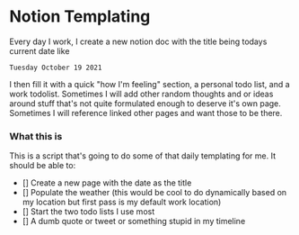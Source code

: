 # Notion Templating

Every day I work, I create a new notion doc with the title being todays current date like
```
Tuesday October 19 2021
```

I then fill it with a quick "how I'm feeling" section, a personal todo list, and a work todolist. Sometimes I will add other random thoughts and or ideas around stuff that's not quite formulated enough to deserve it's own page. Sometimes I will reference linked other pages and want those to be there.

### What this is
This is a script that's going to do some of that daily templating for me. It should be able to:
- [] Create a new page with the date as the title
- [] Populate the weather (this would be cool to do dynamically based on my location but first pass is my default work location)
- [] Start the two todo lists I use most
- [] A dumb quote or tweet or something stupid in my timeline
